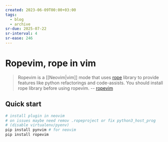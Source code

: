 ```yaml
---
created: 2023-06-09T00:00+03:00
tags:
  - blog
  - archive
sr-due: 2025-07-22
sr-interval: 4
sr-ease: 246
---
```


# Ropevim, rope in vim

> Ropevim is a [[Neovim|vim]] mode that uses [rope](https://github.com/python-rope/rope) library to provide features like python refactorings and code-assists. You should install rope library before using ropevim. -- [ropevim](https://github.com/python-rope/ropevim)

## Quick start

```bash
# install plugin in neovim
# on issues maybe need remov .ropeproject or fix python3_host_prog
# (disable virtualenv/pyenv)
pip install pynvim # for neovim
pip install ropevim
```
